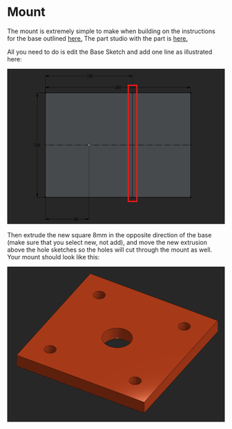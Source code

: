 # Mount

The mount is extremely simple to make when building on the instructions for the base outlined [here.](/caster/parts/base/README.md) The part studio with the part is [here.](https://cvilleschools.onshape.com/documents/44d11c822fc5279efa47b295/w/90300413fc4f16957eadc67b/e/28092cdd77be910dc765f2cd)

All you need to do is edit the Base Sketch and add one line as illustrated here:

<img src="/caster/parts/mount/images/edit_base_sketch.png" width="600px" height="360px" alt="Base Sketch Edit">

Then extrude the new square 8mm in the opposite direction of the base (make sure that you select new, not add), and move the new extrusion above the hole sketches so the holes will cut through the mount as well. Your mount should look like this:

<img src="/caster/images/mount.png" width="600px" height="360px" alt="Caster Mount">
